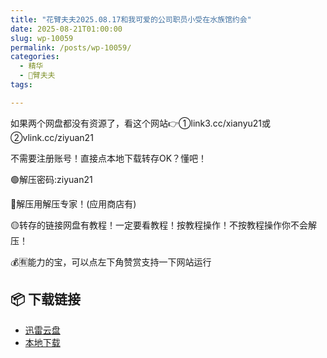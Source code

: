 ```yaml
---
title: "花臂夫夫2025.08.17和我可爱的公司职员小受在水族馆约会"
date: 2025-08-21T01:00:00
slug: wp-10059
permalink: /posts/wp-10059/
categories:
  - 精华
  - 🌸臂夫夫
tags:

---
```


如果两个网盘都没有资源了，看这个网站👉①link3.cc/xianyu21或②vlink.cc/ziyuan21

不需要注册账号！直接点本地下载转存OK？懂吧！

🟢解压密码:ziyuan21

🔵解压用解压专家！(应用商店有)

🟡转存的链接网盘有教程！一定要看教程！按教程操作！不按教程操作你不会解压！

💰🈶能力的宝，可以点左下角赞赏支持一下网站运行

## 📦 下载链接
- [迅雷云盘](https://blziyuan21.com/pay-download/10059?key=9dbc0d3ae0&down_id=0)
- [本地下载](https://blziyuan21.com/pay-download/10059?key=9dbc0d3ae0&down_id=1)

